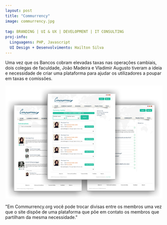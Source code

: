 ```yaml
---
layout: post
title: "Commurrency"
image: commurrency.jpg

tag: BRANDING | UI & UX | DEVELOPMENT | IT CONSULTING
proj-info:
  Linguagens: PHP, Javascript
  UI Design + Desenvolvimento: Hailton Silva
---
```


Uma vez que os Bancos cobram elevadas taxas nas operações cambiais, dois colegas de faculdade, 
João Madeira e Vladimir Augusto tiveram a ideia e necessidade de criar uma plataforma para ajudar os 
utilizadores a poupar em taxas e comissões.

![Commurrency Pages](/images/commurrency-pages.png)

"Em Commurrency.org você pode trocar divisas entre os membros uma vez que o site dispõe de uma plataforma 
que põe em contato os membros que partilham da mesma necessidade."

